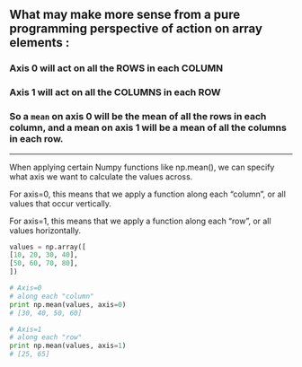 ## What may make more sense from a pure programming perspective of action on array elements :

### Axis 0 will act on all the ROWS in each COLUMN

### Axis 1 will act on all the COLUMNS in each ROW

### So a `mean` on axis 0 will be the mean of all the rows in each column, and a mean on axis 1 will be a mean of all the columns in each row.

---

When applying certain Numpy functions like np.mean(), we can specify what axis we want to calculate the values across.

For axis=0, this means that we apply a function along each “column”, or all values that occur vertically.

For axis=1, this means that we apply a function along each “row”, or all values horizontally.

```python
values = np.array([
[10, 20, 30, 40],
[50, 60, 70, 80],
])

# Axis=0
# along each "column"
print np.mean(values, axis=0)
# [30, 40, 50, 60]

# Axis=1
# along each "row"
print np.mean(values, axis=1)
# [25, 65]

```

